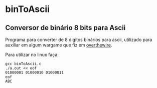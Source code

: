 # binToAscii

## Conversor de binário 8 bits para Ascii

Programa para converter de 8 digitos binários para ascii, utilizado para auxiliar em algum wargame que fiz em [overthewire](http://overthewire.org).

Para utilizar no linux faça:
``` shell
gcc binToAscii.c
./a.out << eof
01000001 01000010 01000011 
eof
ABC
```
